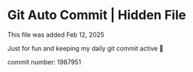 # Git Auto Commit | Hidden File

This file was added Feb 12, 2025

Just for fun and keeping my daily git commit active 🤪

commit number: 1987951
